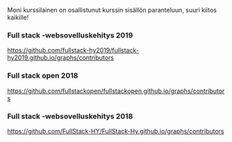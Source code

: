 Moni kurssilainen on osallistunut kurssin sisällön paranteluun, suuri kiitos kaikille!

### Full stack -websovelluskehitys 2019

https://github.com/fullstack-hy2019/fullstack-hy2019.github.io/graphs/contributors

### Full stack open 2018

https://github.com/fullstackopen/fullstackopen.github.io/graphs/contributors

### Full stack -websovelluskehitys 2018

https://github.com/FullStack-HY/FullStack-Hy.github.io/graphs/contributors
